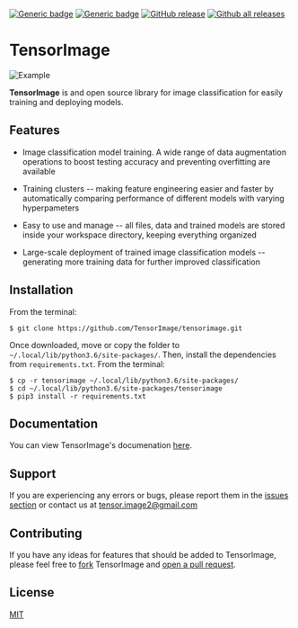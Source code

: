 [![Generic badge](https://img.shields.io/badge/License-GPLv3-blue.svg)](https://shields.io/)
[![Generic badge](https://img.shields.io/badge/docs-passing-green.svg)](https://shields.io/)
[![GitHub release](https://img.shields.io/github/release/tensorimage/tensorimage.svg)](https://GitHub.com/tensorimage/tensorimage/releases/)
[![Github all releases](https://img.shields.io/github/downloads/tensorimage/tensorimage/total.svg)](https://GitHub.com/tensorimage/tensorimage/releases/)

# TensorImage
![Example](https://cdn-images-1.medium.com/max/1600/1*PAqzvCxPjpDN8RC9HQw45w.jpeg) 


__TensorImage__ is and open source library for image classification for easily training and deploying models.

## Features
- Image classification model training. A wide range of data augmentation operations to boost testing accuracy and preventing overfitting are available

- Training clusters -- making feature engineering easier and faster by automatically comparing performance of different models with varying hyperpameters

- Easy to use and manage -- all files, data and trained models are stored inside your workspace directory, keeping everything organized

- Large-scale deployment of trained image classification models -- generating more training data for further improved classification

## Installation
From the terminal:
```shell
$ git clone https://github.com/TensorImage/tensorimage.git
```
Once downloaded, move or copy the folder to ```~/.local/lib/python3.6/site-packages/```. Then, install the dependencies from ```requirements.txt```. From the terminal:
```shell
$ cp -r tensorimage ~/.local/lib/python3.6/site-packages/
$ cd ~/.local/lib/python3.6/site-packages/tensorimage
$ pip3 install -r requirements.txt
```

## Documentation
You can view TensorImage's documenation [here](https://github.com/TensorImage/tensorimage/wiki/Documentation).

## Support
If you are experiencing any errors or bugs, please report them in the [issues section](https://github.com/TensorImage/TensorImage/issues) or contact us at tensor.image2@gmail.com

## Contributing
If you have any ideas for features that should be added to TensorImage, please feel free to [fork](https://github.com/TensorImage/tensorimage/network/members) TensorImage and [open a pull request](https://github.com/TensorImage/tensorimage/pulls).

## License
[MIT](https://github.com/TensorImage/tensorimage/blob/master/LICENSE.md)
